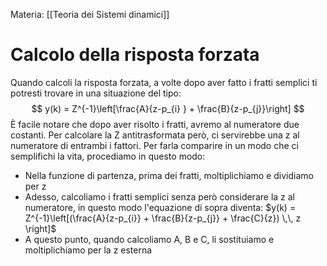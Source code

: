 Materia: [[Teoria dei Sistemi dinamici]]

# Calcolo della risposta forzata
Quando calcoli la risposta forzata, a volte dopo aver fatto i fratti semplici ti potresti trovare in una situazione del tipo:
$$
y(k) = Z^{-1}\left[\frac{A}{z-p_{i} } + \frac{B}{z-p_{j}}\right]
$$
È facile notare che dopo aver risolto i fratti, avremo al numeratore due costanti. Per calcolare la Z antitrasformata però, ci servirebbe una z al numeratore di entrambi i fattori. Per farla comparire in un modo che ci semplifichi la vita, procediamo in questo modo:
* Nella funzione di partenza, prima dei fratti, moltiplichiamo e dividiamo per z
* Adesso, calcoliamo i fratti semplici senza però considerare la z al numeratore, in questo modo l'equazione di sopra diventa:  $y(k) = Z^{-1}\left[(\frac{A}{z-p_{i}} + \frac{B}{z-p_{j}} + \frac{C}{z}) \,\, z \right]$
* A questo punto, quando calcoliamo A, B e C, li sostituiamo e moltiplichiamo per la z esterna